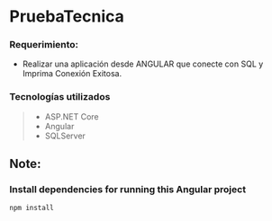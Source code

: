 # PruebaTecnica

### Requerimiento: 
 - Realizar una aplicación desde ANGULAR que conecte con SQL y Imprima Conexión Exitosa.

### Tecnologías utilizados
>- ASP.NET Core
>- Angular
>- SQLServer

## Note: 
### Install dependencies for running this Angular project
```
npm install
```
